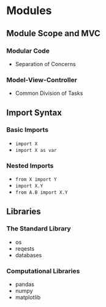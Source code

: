 # Modules

## Module Scope and MVC
### Modular Code
* Separation of Concerns
### Model-View-Controller
* Common Division of Tasks

## Import Syntax
### Basic Imports
* ```import X```
* ```import X as var```
### Nested Imports
* ```from X import Y```
* ```import X.Y```
* ```from A.B import X.Y```

## Libraries
### The Standard Library
* os
* reqests
* databases
### Computational Libraries
* pandas
* numpy
* matplotlib

